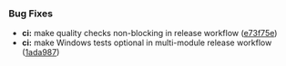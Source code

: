### Bug Fixes

* **ci:** make quality checks non-blocking in release workflow ([e73f75e](https://github.com/xraph/forge/commit/e73f75ee906a3f0393fb2c4390768fb3d30a0aa8))
* **ci:** make Windows tests optional in multi-module release workflow ([1ada987](https://github.com/xraph/forge/commit/1ada9872f81392b920701cf5846f43c49a00d968))

